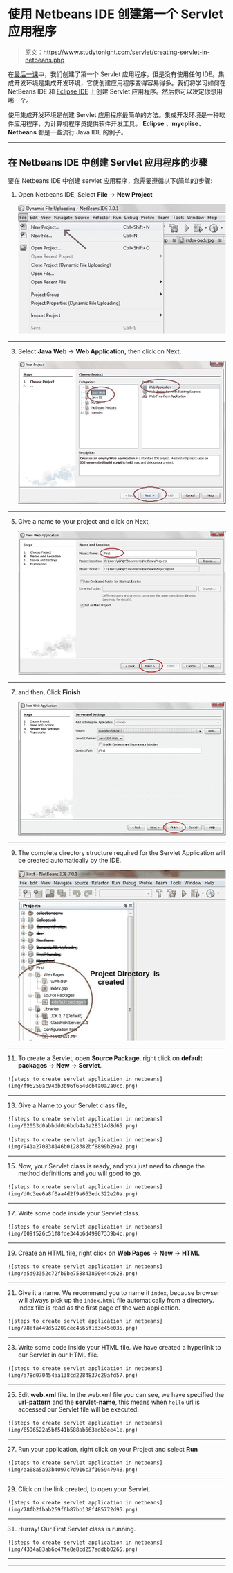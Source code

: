 # 使用 Netbeans IDE 创建第一个 Servlet 应用程序

> 原文：<https://www.studytonight.com/servlet/creating-servlet-in-netbeans.php>

在[最后一课](steps-to-create-servlet-using-tomcat-server.php)中，我们创建了第一个 Servlet 应用程序，但是没有使用任何 IDE。集成开发环境是集成开发环境，它使创建应用程序变得容易得多。我们将学习如何在 NetBeans IDE 和 [Eclipse IDE](creating-servlet-in-eclipse.php) 上创建 Servlet 应用程序。然后你可以决定你想用哪一个。

使用集成开发环境是创建 Servlet 应用程序最简单的方法。集成开发环境是一种软件应用程序，为计算机程序员提供软件开发工具。 **Eclipse** 、**mycplise**、 **Netbeans** 都是一些流行 Java IDE 的例子。

* * *

## 在 Netbeans IDE 中创建 Servlet 应用程序的步骤

要在 Netbeans IDE 中创建 servlet 应用程序，您需要遵循以下(简单的)步骤:

1.  Open Netbeans IDE, Select **File** -> **New Project**

    ![steps to create servlet application in netbeans](img/41b3c213978faa790df38197693d21b9.png)

* * *

3.  Select **Java Web** -> **Web Application**, then click on Next,

    ![steps to create servlet application in netbeans](img/be3aa3df66b935f0ac9c31c276f99248.png)

* * *

5.  Give a name to your project and click on Next,

    ![steps to create servlet application in netbeans](img/9d9761db05384bcd3d1223e99685df44.png)

* * *

7.  and then, Click **Finish**

    ![steps to create servlet application in netbeans](img/6aef93143d6c054bc2f554af1c13ae9f.png)

* * *

9.  The complete directory structure required for the Servlet Application will be created automatically by the IDE.

    ![steps to create servlet application in netbeans](img/a6b161189154865aa96dc916e32bfd99.png)

* * *

11.  To create a Servlet, open **Source Package**, right click on **default packages** -> **New** -> **Servlet**.

    ![steps to create servlet application in netbeans](img/f96250ac94db3b96f6540cb4a0a2a0cc.png)

* * *

13.  Give a Name to your Servlet class file,

    ![steps to create servlet application in netbeans](img/02053d0abbdd0d6bdb4a3a28314d8d65.png)

    ![steps to create servlet application in netbeans](img/941a270838146b0128382bf8899b29a2.png)

* * *

15.  Now, your Servlet class is ready, and you just need to change the method definitions and you will good to go.

    ![steps to create servlet application in netbeans](img/d0c3ee6a8f0aa4d2f9a663edc322e20a.png)

* * *

17.  Write some code inside your Servlet class.

    ![steps to create servlet application in netbeans](img/009f526c51f8fde344b6d49907339b4c.png)

* * *

19.  Create an HTML file, right click on **Web Pages** -> **New** -> **HTML**

    ![steps to create servlet application in netbeans](img/a5d93352c72fb0be758843890e44c628.png)

* * *

21.  Give it a name. We recommend you to name it `index`, because browser will always pick up the `index.html` file automatically from a directory. Index file is read as the first page of the web application.

    ![steps to create servlet application in netbeans](img/78efa449d59209cec4565f1d3e45e035.png)

* * *

23.  Write some code inside your HTML file. We have created a hyperlink to our Servlet in our HTML file.

    ![steps to create servlet application in netbeans](img/a78d070454aa138cd2284837c29afd57.png)

* * *

25.  Edit **web.xml** file. In the web.xml file you can see, we have specified the **url-pattern** and the **servlet-name**, this means when `hello` url is accessed our Servlet file will be executed.

    ![steps to create servlet application in netbeans](img/6596522a5bf541b588ab663adb3ee41e.png)

* * *

27.  Run your application, right click on your Project and select **Run**

    ![steps to create servlet application in netbeans](img/aa68a5a93b4097c7d916c3f105947948.png)

* * *

29.  Click on the link created, to open your Servlet.

    ![steps to create servlet application in netbeans](img/78fb2fbab259f6b87bb138f485772d95.png)

* * *

31.  Hurray! Our First Servlet class is running.

    ![steps to create servlet application in netbeans](img/4334a83ab6c47fe8e8cd257addbb0265.png)

* * *

* * *
